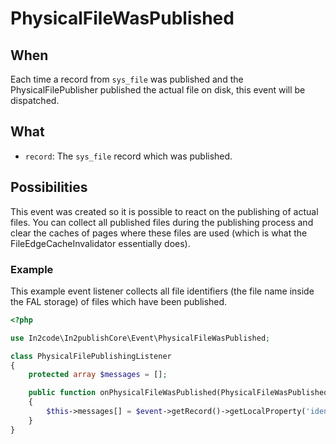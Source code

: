 # PhysicalFileWasPublished

## When

Each time a record from `sys_file` was published and the PhysicalFilePublisher published the actual file on disk, this
event will be dispatched.

## What

* `record`: The `sys_file` record which was published.

## Possibilities

This event was created so it is possible to react on the publishing of actual files. You can collect all published files
during the publishing process and clear the caches of pages where these files are used (which is what the
FileEdgeCacheInvalidator essentially does).

### Example

This example event listener collects all file identifiers (the file name inside the FAL storage) of files which have
been published.

```php
<?php

use In2code\In2publishCore\Event\PhysicalFileWasPublished;

class PhysicalFilePublishingListener
{
    protected array $messages = [];

    public function onPhysicalFileWasPublished(PhysicalFileWasPublished $event): void
    {
        $this->messages[] = $event->getRecord()->getLocalProperty('identifier') . ' was published';
    }
}

```
